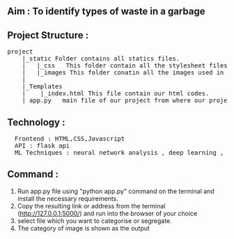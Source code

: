 ## Aim : To identify types of waste in a garbage 

## Project Structure :
<pre>project
    |_static Folder contains all statics files.
    |   |_css   This folder contain all the stylesheet files.
    |   |_images This folder conatin all the images used in this project.
    |
    |_Templates
    |    |_index.html This file contain our html codes.
    |_app.py   main file of our project from where our project get started. 
</pre>
## Technology :
<pre>
  Frontend : HTML,CSS,Javascript
  API : flask api
  ML Techniques : neural network analysis , deep learning , cnn arcitecture , keras model , tensorflow model
</pre>
## Command :
 1. Run app.py file using "python app.py" command on the terminal and install the necessary requirements.
 2. Copy the resulting link or address from the terminal (http://127.0.0.1:5000/) and run into the browser of your choice
 3. select file which you want to categorise or segregate.
 4. The category of image is shown as the output
 
 
 

